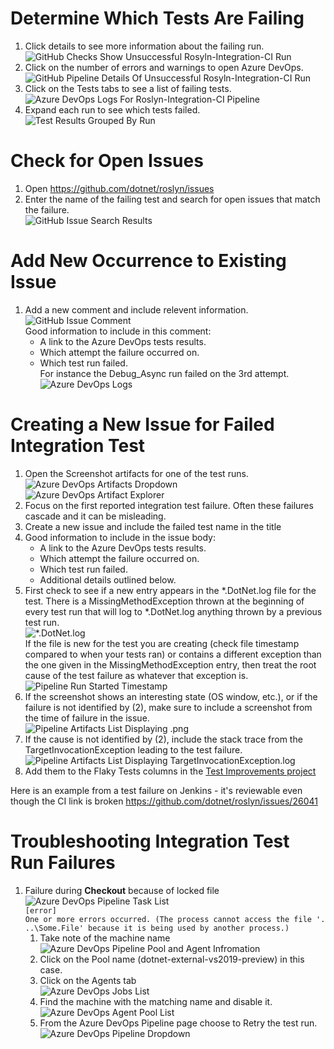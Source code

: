 # Determine Which Tests Are Failing

1. Click details to see more information about the failing run. 
![GitHub Checks Show Unsuccessful Rosyln-Integration-CI Run](images/how-to-investigate-ci-test-failures-figure1.png)
2. Click on the number of errors and warnings to open Azure DevOps.  
![GitHub Pipeline Details Of Unsuccessful Rosyln-Integration-CI Run](images/how-to-investigate-ci-test-failures-figure2.png)
3. Click on the Tests tabs to see a list of failing tests.  
![Azure DevOps Logs For Roslyn-Integration-CI Pipeline](images/how-to-investigate-ci-test-failures-figure3.png)
4. Expand each run to see which tests failed.  
![Test Results Grouped By Run](images/how-to-investigate-ci-test-failures-figure4.png)

# Check for Open Issues

1. Open https://github.com/dotnet/roslyn/issues
2. Enter the name of the failing test and search for open issues that match the failure.  
![GitHub Issue Search Results](images/how-to-investigate-ci-test-failures-figure5.png)

# Add New Occurrence to Existing Issue

1. Add a new comment and include relevent information.  
![GitHub Issue Comment](images/how-to-investigate-ci-test-failures-figure6.png)  
Good information to include in this comment:
    - A link to the Azure DevOps tests results.
    - Which attempt the failure occurred on.
    - Which test run failed.  
For instance the Debug_Async run failed on the 3rd attempt.  
![Azure DevOps Logs](images/how-to-investigate-ci-test-failures-figure7.png)  

# Creating a New Issue for Failed Integration Test

1. Open the Screenshot artifacts for one of the test runs.  
![Azure DevOps Artifacts Dropdown](images/how-to-investigate-ci-test-failures-figure8.png)  
![Azure DevOps Artifact Explorer](images/how-to-investigate-ci-test-failures-figure9.png)  
2. Focus on the first reported integration test failure. Often these failures cascade and it can be misleading.
3. Create a new issue and include the failed test name in the title
4. Good information to include in the issue body:
    - A link to the Azure DevOps tests results.
    - Which attempt the failure occurred on.
    - Which test run failed.  
    - Additional details outlined below.
3. First check to see if a new entry appears in the *.DotNet.log file for the test. There is a MissingMethodException thrown at the beginning of every test run that will log to *.DotNet.log anything thrown by a previous test run.  
![*.DotNet.log](images/how-to-investigate-ci-test-failures-figure10.png)  
If the file is new for the test you are creating (check file timestamp compared to when your tests ran) or contains a different exception than the one given in the MissingMethodException entry, then treat the root cause of the test failure as whatever that exception is.  
![Pipeline Run Started Timestamp](images/how-to-investigate-ci-test-failures-figure11.png)  
4. If the screenshot shows an interesting state (OS window, etc.), or if the failure is not identified by (2), make sure to include a screenshot from the time of failure in the issue.  
![Pipeline Artifacts List Displaying .png](images/how-to-investigate-ci-test-failures-figure12.png)  
5. If the cause is not identified by (2), include the stack trace from the TargetInvocationException leading to the test failure.  
![Pipeline Artifacts List Displaying TargetInvocationException.log](images/how-to-investigate-ci-test-failures-figure13.png)  
6. Add them to the Flaky Tests columns in the [Test Improvements project](https://github.com/dotnet/roslyn/projects/2)

Here is an example from a test failure on Jenkins - it's reviewable even though the CI link is broken
 https://github.com/dotnet/roslyn/issues/26041

 # Troubleshooting Integration Test Run Failures

 1. Failure during **Checkout** because of locked file  
![Azure DevOps Pipeline Task List](images/how-to-investigate-ci-test-failures-figure14.png)  
`[error] One or more errors occurred. (The process cannot access the file '...\Some.File' because it is being used by another process.)`  
    1. Take note of the machine name  
    ![Azure DevOps Pipeline Pool and Agent Infromation](images/how-to-investigate-ci-test-failures-figure15.png)  
    2. Click on the Pool name (dotnet-external-vs2019-preview) in this case.  
    3. Click on the Agents tab  
    ![Azure DevOps Jobs List](images/how-to-investigate-ci-test-failures-figure16.png)
    4. Find the machine with the matching name and disable it.  
    ![Azure DevOps Agent Pool List](images/how-to-investigate-ci-test-failures-figure17.png)
    5. From the Azure DevOps Pipeline page choose to Retry the test run.  
    ![Azure DevOps Pipeline Dropdown](images/how-to-investigate-ci-test-failures-figure18.png)
